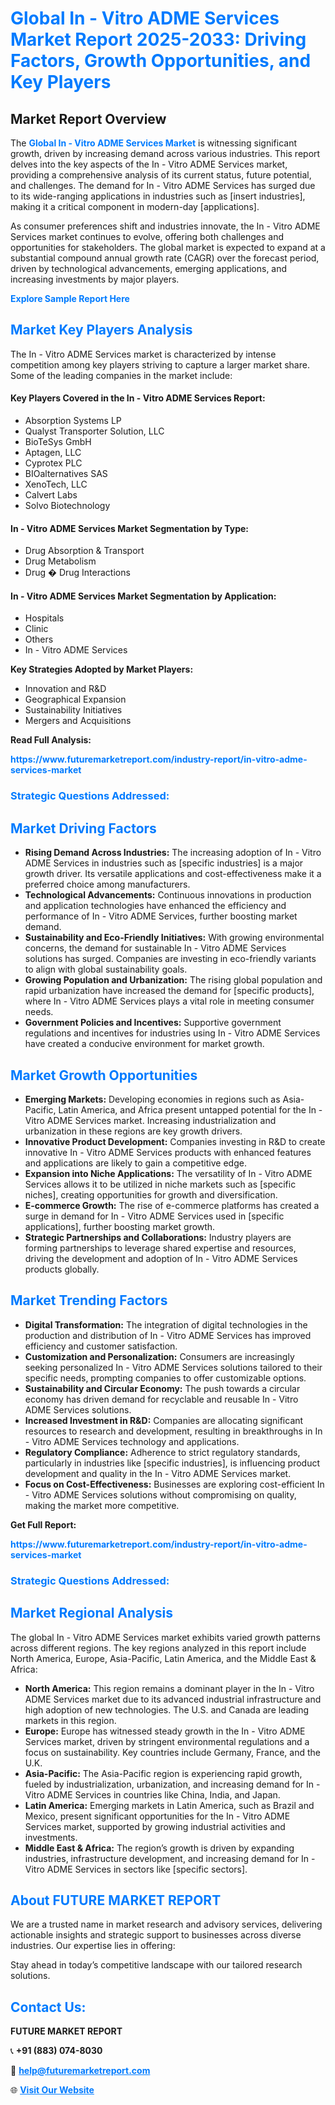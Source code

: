 <h1 style="color: #007BFF;">Global In - Vitro ADME Services Market Report 2025-2033: Driving Factors, Growth Opportunities, and Key Players</h1>

<section id="overview">
<h2>Market Report Overview</h2>
<p>The <a href="https://www.futuremarketreport.com/industry-report/in-vitro-adme-services-market" style="color: #007BFF; text-decoration: none;"><strong>Global In - Vitro ADME Services Market</strong></a> is witnessing significant growth, driven by increasing demand across various industries. This report delves into the key aspects of the In - Vitro ADME Services market, providing a comprehensive analysis of its current status, future potential, and challenges. The demand for In - Vitro ADME Services has surged due to its wide-ranging applications in industries such as [insert industries], making it a critical component in modern-day [applications].</p>
<p>As consumer preferences shift and industries innovate, the In - Vitro ADME Services market continues to evolve, offering both challenges and opportunities for stakeholders. The global market is expected to expand at a substantial compound annual growth rate (CAGR) over the forecast period, driven by technological advancements, emerging applications, and increasing investments by major players.</p>
</section>

<section id="overview">
<p><a href="https://www.futuremarketreport.com/request-sample/reportId=112939" style="color: #007BFF; text-decoration: none;"><strong>Explore Sample Report Here</strong></a></p>
</section>

<section id="key-players">
<h2 style="color: #007BFF;">Market Key Players Analysis</h2>
<p>The In - Vitro ADME Services market is characterized by intense competition among key players striving to capture a larger market share. Some of the leading companies in the market include:</p>
<h4>Key Players Covered in the In - Vitro ADME Services Report:</h4>
<ul><li>Absorption Systems LP</li><li>Qualyst Transporter Solution, LLC</li><li>BioTeSys GmbH</li><li>Aptagen, LLC</li><li>Cyprotex PLC</li><li>BIOalternatives SAS</li><li>XenoTech, LLC</li><li>Calvert Labs</li><li>Solvo Biotechnology</li></ul>
<h4>In - Vitro ADME Services Market Segmentation by Type:</h4>
<ul><li>Drug Absorption &amp; Transport</li><li>Drug Metabolism</li><li>Drug � Drug Interactions</li></ul>

<h4>In - Vitro ADME Services Market Segmentation by Application:</h4>
<ul><li>Hospitals</li><li>Clinic</li><li>Others</li><li>In - Vitro ADME Services</li></ul>
<p><strong>Key Strategies Adopted by Market Players:</strong></p>
<ul>
<li>Innovation and R&D</li>
<li>Geographical Expansion</li>
<li>Sustainability Initiatives</li>
<li>Mergers and Acquisitions</li>
</ul>
</section>

<section>
<p><strong>Read Full Analysis: </strong></p><a href="https://www.futuremarketreport.com/industry-report/in-vitro-adme-services-market" style="color: #007BFF; text-decoration: none;"><strong>https://www.futuremarketreport.com/industry-report/in-vitro-adme-services-market</strong></a>
<h3 style="color: #007BFF;">Strategic Questions Addressed:</h3>
</section>

<section id="driving-factors">
<h2 style="color: #007BFF;">Market Driving Factors</h2>
<ul>
<li><strong>Rising Demand Across Industries:</strong> The increasing adoption of In - Vitro ADME Services in industries such as [specific industries] is a major growth driver. Its versatile applications and cost-effectiveness make it a preferred choice among manufacturers.</li>
<li><strong>Technological Advancements:</strong> Continuous innovations in production and application technologies have enhanced the efficiency and performance of In - Vitro ADME Services, further boosting market demand.</li>
<li><strong>Sustainability and Eco-Friendly Initiatives:</strong> With growing environmental concerns, the demand for sustainable In - Vitro ADME Services solutions has surged. Companies are investing in eco-friendly variants to align with global sustainability goals.</li>
<li><strong>Growing Population and Urbanization:</strong> The rising global population and rapid urbanization have increased the demand for [specific products], where In - Vitro ADME Services plays a vital role in meeting consumer needs.</li>
<li><strong>Government Policies and Incentives:</strong> Supportive government regulations and incentives for industries using In - Vitro ADME Services have created a conducive environment for market growth.</li>
</ul>
</section>

<section id="growth-opportunities">
<h2 style="color: #007BFF;">Market Growth Opportunities</h2>
<ul>
<li><strong>Emerging Markets:</strong> Developing economies in regions such as Asia-Pacific, Latin America, and Africa present untapped potential for the In - Vitro ADME Services market. Increasing industrialization and urbanization in these regions are key growth drivers.</li>
<li><strong>Innovative Product Development:</strong> Companies investing in R&D to create innovative In - Vitro ADME Services products with enhanced features and applications are likely to gain a competitive edge.</li>
<li><strong>Expansion into Niche Applications:</strong> The versatility of In - Vitro ADME Services allows it to be utilized in niche markets such as [specific niches], creating opportunities for growth and diversification.</li>
<li><strong>E-commerce Growth:</strong> The rise of e-commerce platforms has created a surge in demand for In - Vitro ADME Services used in [specific applications], further boosting market growth.</li>
<li><strong>Strategic Partnerships and Collaborations:</strong> Industry players are forming partnerships to leverage shared expertise and resources, driving the development and adoption of In - Vitro ADME Services products globally.</li>
</ul>
</section>

<section id="trending-factors">
<h2 style="color: #007BFF;">Market Trending Factors</h2>
<ul>
<li><strong>Digital Transformation:</strong> The integration of digital technologies in the production and distribution of In - Vitro ADME Services has improved efficiency and customer satisfaction.</li>
<li><strong>Customization and Personalization:</strong> Consumers are increasingly seeking personalized In - Vitro ADME Services solutions tailored to their specific needs, prompting companies to offer customizable options.</li>
<li><strong>Sustainability and Circular Economy:</strong> The push towards a circular economy has driven demand for recyclable and reusable In - Vitro ADME Services solutions.</li>
<li><strong>Increased Investment in R&D:</strong> Companies are allocating significant resources to research and development, resulting in breakthroughs in In - Vitro ADME Services technology and applications.</li>
<li><strong>Regulatory Compliance:</strong> Adherence to strict regulatory standards, particularly in industries like [specific industries], is influencing product development and quality in the In - Vitro ADME Services market.</li>
<li><strong>Focus on Cost-Effectiveness:</strong> Businesses are exploring cost-efficient In - Vitro ADME Services solutions without compromising on quality, making the market more competitive.</li>
</ul>
</section>

<section>
<p><strong>Get Full Report: </strong></p><a href="https://www.futuremarketreport.com/industry-report/in-vitro-adme-services-market" style="color: #007BFF; text-decoration: none;"><strong>https://www.futuremarketreport.com/industry-report/in-vitro-adme-services-market</strong></a>
<h3 style="color: #007BFF;">Strategic Questions Addressed:</h3>
</section>


<section id="regional-analysis">
<h2 style="color: #007BFF;">Market Regional Analysis</h2>
<p>The global In - Vitro ADME Services market exhibits varied growth patterns across different regions. The key regions analyzed in this report include North America, Europe, Asia-Pacific, Latin America, and the Middle East & Africa:</p>
<ul>
<li><strong>North America:</strong> This region remains a dominant player in the In - Vitro ADME Services market due to its advanced industrial infrastructure and high adoption of new technologies. The U.S. and Canada are leading markets in this region.</li>
<li><strong>Europe:</strong> Europe has witnessed steady growth in the In - Vitro ADME Services market, driven by stringent environmental regulations and a focus on sustainability. Key countries include Germany, France, and the U.K.</li>
<li><strong>Asia-Pacific:</strong> The Asia-Pacific region is experiencing rapid growth, fueled by industrialization, urbanization, and increasing demand for In - Vitro ADME Services in countries like China, India, and Japan.</li>
<li><strong>Latin America:</strong> Emerging markets in Latin America, such as Brazil and Mexico, present significant opportunities for the In - Vitro ADME Services market, supported by growing industrial activities and investments.</li>
<li><strong>Middle East & Africa:</strong> The region’s growth is driven by expanding industries, infrastructure development, and increasing demand for In - Vitro ADME Services in sectors like [specific sectors].</li>
</ul>
</section>

<footer>
<h2 style="color: #007BFF;">About FUTURE MARKET REPORT</h2>
<p>We are a trusted name in market research and advisory services, delivering actionable insights and strategic support to businesses across diverse industries. Our expertise lies in offering:</p>

<p>Stay ahead in today’s competitive landscape with our tailored research solutions.</p>

<h2 style="color: #007BFF;">Contact Us:</h2>
<p><strong>FUTURE MARKET REPORT</strong></p>
<p>📞 <strong>+91 (883) 074-8030</strong></p>
<p>📧 <strong><a href="mailto:help@futuremarketreport.com" style="color: #007BFF;">help@futuremarketreport.com</a></strong></p>
<p>🌐 <strong><a href="https://www.futuremarketreport.com/" style="color: #007BFF;">Visit Our Website</a></strong></p>
</footer>